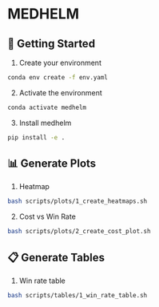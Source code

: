 # MEDHELM

## 🚀 Getting Started

1. Create your environment

```bash
conda env create -f env.yaml
```

2. Activate the environment

```bash
conda activate medhelm
```

3. Install medhelm

```bash
pip install -e .
```

## 📊 Generate Plots

1. Heatmap

```bash
bash scripts/plots/1_create_heatmaps.sh
```

2. Cost vs Win Rate

```bash
bash scripts/plots/2_create_cost_plot.sh
```

## 📋 Generate Tables

1. Win rate table

```bash
bash scripts/tables/1_win_rate_table.sh
```
